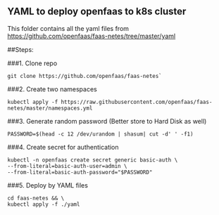## YAML to deploy openfaas to k8s cluster

This folder contains all the yaml files from https://github.com/openfaas/faas-netes/tree/master/yaml

##Steps:

###1. Clone repo
```
git clone https://github.com/openfaas/faas-netes`
```

###2. Create two namespaces
```
kubectl apply -f https://raw.githubusercontent.com/openfaas/faas-netes/master/namespaces.yml
```

###3.  Generate random password (Better store to Hard Disk as well)
```
PASSWORD=$(head -c 12 /dev/urandom | shasum| cut -d' ' -f1)
```

###4. Create secret for authentication
```
kubectl -n openfaas create secret generic basic-auth \
--from-literal=basic-auth-user=admin \
--from-literal=basic-auth-password="$PASSWORD"
```

###5. Deploy by YAML files
```
cd faas-netes && \
kubectl apply -f ./yaml
```